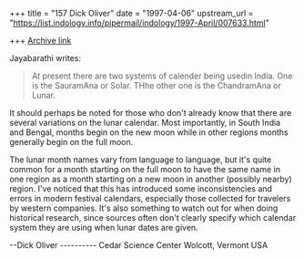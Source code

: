 +++
title = "157 Dick Oliver"
date = "1997-04-06"
upstream_url = "https://list.indology.info/pipermail/indology/1997-April/007633.html"

+++
[Archive link](https://list.indology.info/pipermail/indology/1997-April/007633.html)

Jayabarathi writes:
>At present there are two systems of calender being usedin India. 
>One is the SauramAna or Solar. THhe other one is the ChandramAna or Lunar.

It should perhaps be noted for those who don't already know that there are
several variations on the lunar calendar. Most importantly, in South India
and Bengal, months begin on the new moon while in other regions months
generally begin on the full moon.

The lunar month names vary from language to language, but it's quite common
for a month starting on the full moon to have the same name in one region as
a month starting on a new moon in another (possibly nearby) region. I've
noticed that this has introduced some inconsistencies and errors in modern
festival calendars, especially those collected for travelers by western
companies. It's also something to watch out for when doing historical
research, since sources often don't clearly specify which calendar system
they are using when lunar dates are given.

--Dick Oliver ----------
  Cedar Science Center
  Wolcott, Vermont USA





